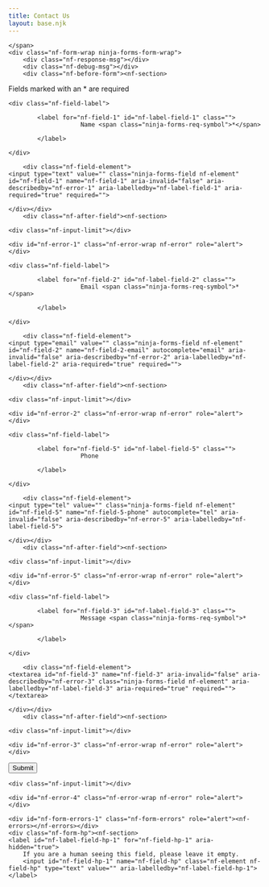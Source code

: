 ```yaml
---
title: Contact Us
layout: base.njk
---
```


<div id="nf-form-1-cont" class="nf-form-cont" aria-live="polite" aria-labelledby="nf-form-title-1" aria-describedby="nf-form-errors-1" role="form">
	<span id="nf-form-title-1" class="nf-form-title">
		
	</span>
	<div class="nf-form-wrap ninja-forms-form-wrap">
		<div class="nf-response-msg"></div>
		<div class="nf-debug-msg"></div>
		<div class="nf-before-form"><nf-section>
	
</nf-section></div>
		<div class="nf-form-layout"><form name="contact-form" netlify>
		<div>
			<div class="nf-before-form-content"><nf-section>
    <div class="nf-form-fields-required">Fields marked with an <span class="ninja-forms-req-symbol">*</span> are required</div>
    
</nf-section></div>
			<div class="nf-form-content "><nf-fields-wrap><nf-field>
    <div id="nf-field-1-container" class="nf-field-container textbox-container  label-above ">
        <div class="nf-before-field"><nf-section>
    
</nf-section></div>
        <div class="nf-field"><div id="nf-field-1-wrap" class="field-wrap textbox-wrap" data-field-id="1">
		
		
		
	<div class="nf-field-label">
		
			<label for="nf-field-1" id="nf-label-field-1" class="">
						Name <span class="ninja-forms-req-symbol">*</span> 
						
			</label>
		
	</div>

    	<div class="nf-field-element">
    <input type="text" value="" class="ninja-forms-field nf-element" id="nf-field-1" name="nf-field-1" aria-invalid="false" aria-describedby="nf-error-1" aria-labelledby="nf-label-field-1" aria-required="true" required="">

</div>
		
		
	</div></div>
        <div class="nf-after-field"><nf-section>
    
    <div class="nf-input-limit"></div>
    
    <div id="nf-error-1" class="nf-error-wrap nf-error" role="alert"></div>
    
    
</nf-section></div>
    </div>
</nf-field><nf-field>
    <div id="nf-field-2-container" class="nf-field-container email-container  label-above ">
        <div class="nf-before-field"><nf-section>
    
</nf-section></div>
        <div class="nf-field"><div id="nf-field-2-wrap" class="field-wrap email-wrap" data-field-id="2">
		
		
		
	<div class="nf-field-label">
		
			<label for="nf-field-2" id="nf-label-field-2" class="">
						Email <span class="ninja-forms-req-symbol">*</span> 
						
			</label>
		
	</div>

    	<div class="nf-field-element">
    <input type="email" value="" class="ninja-forms-field nf-element" id="nf-field-2" name="nf-field-2-email" autocomplete="email" aria-invalid="false" aria-describedby="nf-error-2" aria-labelledby="nf-label-field-2" aria-required="true" required="">

</div>
		
		
	</div></div>
        <div class="nf-after-field"><nf-section>
    
    <div class="nf-input-limit"></div>
    
    <div id="nf-error-2" class="nf-error-wrap nf-error" role="alert"></div>
    
    
</nf-section></div>
    </div>
</nf-field><nf-field>
    <div id="nf-field-5-container" class="nf-field-container phone-container  label-above  textbox-container">
        <div class="nf-before-field"><nf-section>
    
</nf-section></div>
        <div class="nf-field"><div id="nf-field-5-wrap" class="field-wrap phone-wrap textbox-wrap" data-field-id="5">
		
		
		
	<div class="nf-field-label">
		
			<label for="nf-field-5" id="nf-label-field-5" class="">
						Phone  
						
			</label>
		
	</div>

    	<div class="nf-field-element">
    <input type="tel" value="" class="ninja-forms-field nf-element" id="nf-field-5" name="nf-field-5-phone" autocomplete="tel" aria-invalid="false" aria-describedby="nf-error-5" aria-labelledby="nf-label-field-5">

</div>
		
		
	</div></div>
        <div class="nf-after-field"><nf-section>
    
    <div class="nf-input-limit"></div>
    
    <div id="nf-error-5" class="nf-error-wrap nf-error" role="alert"></div>
    
    
</nf-section></div>
    </div>
</nf-field><nf-field>
    <div id="nf-field-3-container" class="nf-field-container textarea-container  label-above ">
        <div class="nf-before-field"><nf-section>
    
</nf-section></div>
        <div class="nf-field"><div id="nf-field-3-wrap" class="field-wrap textarea-wrap" data-field-id="3">
		
		
		
	<div class="nf-field-label">
		
			<label for="nf-field-3" id="nf-label-field-3" class="">
						Message <span class="ninja-forms-req-symbol">*</span> 
						
			</label>
		
	</div>

    	<div class="nf-field-element">
    <textarea id="nf-field-3" name="nf-field-3" aria-invalid="false" aria-describedby="nf-error-3" class="ninja-forms-field nf-element" aria-labelledby="nf-label-field-3" aria-required="true" required=""></textarea>

</div>
		
		
	</div></div>
        <div class="nf-after-field"><nf-section>
    
    <div class="nf-input-limit"></div>
    
    <div id="nf-error-3" class="nf-error-wrap nf-error" role="alert"></div>
    
    
</nf-section></div>
    </div>
</nf-field><nf-field>
    <div id="nf-field-4-container" class="nf-field-container submit-container  label-above  textbox-container">
        <div class="nf-before-field"><nf-section>
    
</nf-section></div>
        <div class="nf-field"><div id="nf-field-4-wrap" class="field-wrap submit-wrap textbox-wrap" data-field-id="4">
        <div class="nf-field-label"></div>
        <div class="nf-field-element">
	<input id="nf-field-4" class="ninja-forms-field nf-element " type="submit" value="Submit">
</div>
        <div class="nf-error-wrap"></div>
    </div></div>
        <div class="nf-after-field"><nf-section>
    
    <div class="nf-input-limit"></div>
    
    <div id="nf-error-4" class="nf-error-wrap nf-error" role="alert"></div>
    
    
</nf-section></div>
    </div>
</nf-field></nf-fields-wrap></div>
			<div class="nf-after-form-content"><nf-section>
    
    <div id="nf-form-errors-1" class="nf-form-errors" role="alert"><nf-errors></nf-errors></div>
    <div class="nf-form-hp"><nf-section>
	<label id="nf-label-field-hp-1" for="nf-field-hp-1" aria-hidden="true">
		If you are a human seeing this field, please leave it empty.
		<input id="nf-field-hp-1" name="nf-field-hp" class="nf-element nf-field-hp" type="text" value="" aria-labelledby="nf-label-field-hp-1">
	</label>
</nf-section></div>
</nf-section></div>
		</div>
	</form></div>
		<div class="nf-after-form"><nf-section>
	
</nf-section></div>
	</div>
</div>
